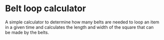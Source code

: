 # Belt loop calculator

A simple calculator to determine how many belts are needed to loop an item in a given time and calculates the length and width of the square that can be made by the belts.
